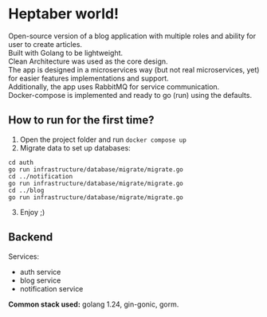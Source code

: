 # Heptaber world!

Open-source version of a blog application with multiple roles and ability for user to create articles.</br>
Built with Golang to be lightweight.</br>
Clean Architecture was used as the core design.</br>
The app is designed in a microservices way (but not real microservices, yet) for easier features implementations and support.</br>
Additionally, the app uses RabbitMQ for service communication.</br>
Docker-compose is implemented and ready to go (run) using the defaults.</br>

## How to run for the first time?

1. Open the project folder and run `docker compose up` </br>
2. Migrate data to set up databases:

```
cd auth
go run infrastructure/database/migrate/migrate.go
cd ../notification
go run infrastructure/database/migrate/migrate.go
cd ../blog
go run infrastructure/database/migrate/migrate.go
```

3. Enjoy ;)

## Backend

Services:

- auth service
- blog service
- notification service

**Common stack used:** golang 1.24, gin-gonic, gorm.
